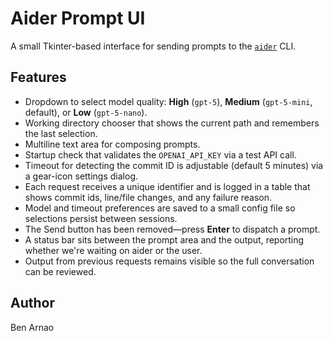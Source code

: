 # Aider Prompt UI

A small Tkinter-based interface for sending prompts to the [`aider`](https://github.com/paul-gauthier/aider) CLI.

## Features
- Dropdown to select model quality: **High** (`gpt-5`), **Medium** (`gpt-5-mini`, default), or **Low** (`gpt-5-nano`).
- Working directory chooser that shows the current path and remembers the last selection.
- Multiline text area for composing prompts.
- Startup check that validates the `OPENAI_API_KEY` via a test API call.
- Timeout for detecting the commit ID is adjustable (default 5 minutes) via a gear-icon settings dialog.
- Each request receives a unique identifier and is logged in a table that shows commit ids, line/file changes, and any failure reason.
- Model and timeout preferences are saved to a small config file so selections persist between sessions.
- The Send button has been removed—press **Enter** to dispatch a prompt.
- A status bar sits between the prompt area and the output, reporting whether we're waiting on aider or the user.
- Output from previous requests remains visible so the full conversation can be reviewed.

## Author
Ben Arnao
